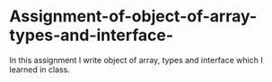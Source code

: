 # Assignment-of-object-of-array-types-and-interface-
In this assignment I write object of array, types and interface which I learned in class.
